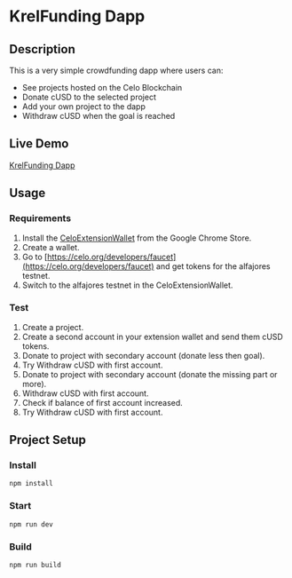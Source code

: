# KrelFunding Dapp

## Description

This is a very simple crowdfunding dapp where users can:

- See projects hosted on the Celo Blockchain
- Donate cUSD to the selected project
- Add your own project to the dapp
- Withdraw cUSD when the goal is reached

## Live Demo

[KrelFunding Dapp](https://krel-developer.github.io/Krel-developer---krel-developer.github.io/)

## Usage

### Requirements

1. Install the [CeloExtensionWallet](https://chrome.google.com/webstore/detail/celoextensionwallet/kkilomkmpmkbdnfelcpgckmpcaemjcdh?hl=en) from the Google Chrome Store.
2. Create a wallet.
3. Go to [https://celo.org/developers/faucet](https://celo.org/developers/faucet) and get tokens for the alfajores testnet.
4. Switch to the alfajores testnet in the CeloExtensionWallet.

### Test

1. Create a project.
2. Create a second account in your extension wallet and send them cUSD tokens.
3. Donate to project with secondary account (donate less then goal).
4. Try Withdraw cUSD with first account.
5. Donate to project with secondary account (donate the missing part or more).
6. Withdraw cUSD with first account.
7. Check if balance of first account increased.
8. Try Withdraw cUSD with first account.

## Project Setup

### Install

```
npm install
```

### Start

```
npm run dev
```

### Build

```
npm run build
```
